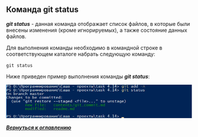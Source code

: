 ## Команда git status

***git status*** - данная команда отображает список файлов, в которые были внесены изменения (кроме игнорируемых), а также состояние данных файлов.

Для выполнения команды необходимо в командной строке в соответствующем каталоге набрать следующую команду:

```bash=
git status
```

Ниже приведен пример выполнения команды ***git status***:

![git status](../assets/git_status.png)

[***Вернуться к оглавлению***](../readme.md)